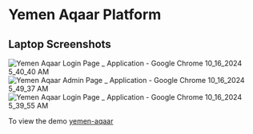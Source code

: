 # Yemen Aqaar Platform


## Laptop Screenshots 
![Yemen Aqaar Login Page _ Application - Google Chrome 10_16_2024 5_40_40 AM](https://github.com/user-attachments/assets/d775761f-f7f7-4091-8114-1b925ee848db)
![Yemen Aqaar Admin Page _ Application - Google Chrome 10_16_2024 5_49_37 AM](https://github.com/user-attachments/assets/d8ace5f9-c2dc-4068-b53d-7d3c28898241)
![Yemen Aqaar Login Page _ Application - Google Chrome 10_16_2024 5_39_55 AM](https://github.com/user-attachments/assets/d80096d5-ea2d-4ce5-9207-ab94b983011f)


To view the demo [yemen-aqaar](https://masterfiras101.github.io/yemen-aqaar/)
